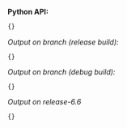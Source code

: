 **Python API:**

```py
{}
```

*Output on branch (release build):*
```
{}
```

*Output on branch (debug build):*
```
{}
```

*Output on release-6.6*
```
{}
```
